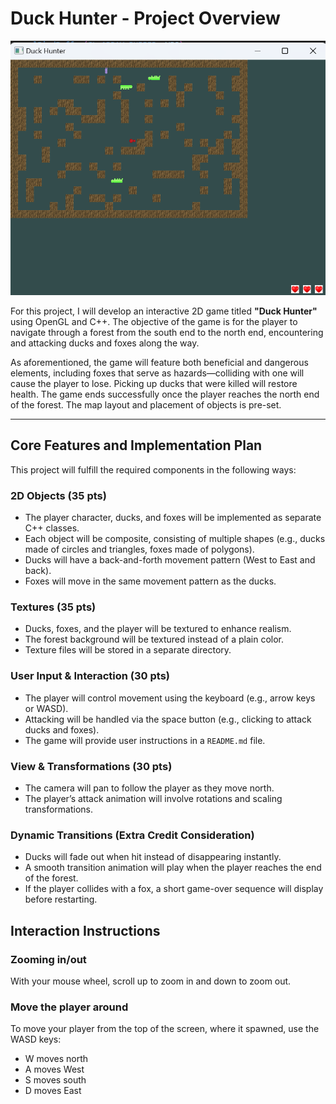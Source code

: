 # Duck Hunter - Project Overview

![alt text](image.png)

For this project, I will develop an interactive 2D game titled **"Duck Hunter"** using OpenGL and C++. The objective of the game is for the player to navigate through a forest from the south end to the north end, encountering and attacking ducks and foxes along the way. 

As aforementioned, the game will feature both beneficial and dangerous elements, including foxes that serve as hazards—colliding with one will cause the player to lose. Picking up ducks that were killed will restore health. The game ends successfully once the player reaches the north end of the forest. The map layout and placement of objects is pre-set.

---

## Core Features and Implementation Plan

This project will fulfill the required components in the following ways:

### 2D Objects (35 pts)
- The player character, ducks, and foxes will be implemented as separate C++ classes.
- Each object will be composite, consisting of multiple shapes (e.g., ducks made of circles and triangles, foxes made of polygons).
- Ducks will have a back-and-forth movement pattern (West to East and back).
- Foxes will move in the same movement pattern as the ducks.

### Textures (35 pts)
- Ducks, foxes, and the player will be textured to enhance realism.
- The forest background will be textured instead of a plain color.
- Texture files will be stored in a separate directory.

### User Input & Interaction (30 pts)
- The player will control movement using the keyboard (e.g., arrow keys or WASD).
- Attacking will be handled via the space button (e.g., clicking to attack ducks and foxes).
- The game will provide user instructions in a `README.md` file.

### View & Transformations (30 pts)
- The camera will pan to follow the player as they move north.
- The player’s attack animation will involve rotations and scaling transformations.

### Dynamic Transitions (Extra Credit Consideration)
- Ducks will fade out when hit instead of disappearing instantly.
- A smooth transition animation will play when the player reaches the end of the forest.
- If the player collides with a fox, a short game-over sequence will display before restarting.


## Interaction Instructions
### Zooming in/out
With your mouse wheel, scroll up to zoom in and down to zoom out.

### Move the player around
To move your player from the top of the screen, where it spawned, use the WASD keys:
- W moves north
- A moves West
- S moves south
- D moves East